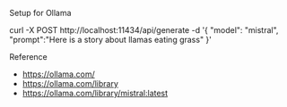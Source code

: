 Setup for Ollama


curl -X POST http://localhost:11434/api/generate -d '{
  "model": "mistral",
  "prompt":"Here is a story about llamas eating grass"
 }'

Reference
* https://ollama.com/
* https://ollama.com/library
* https://ollama.com/library/mistral:latest


